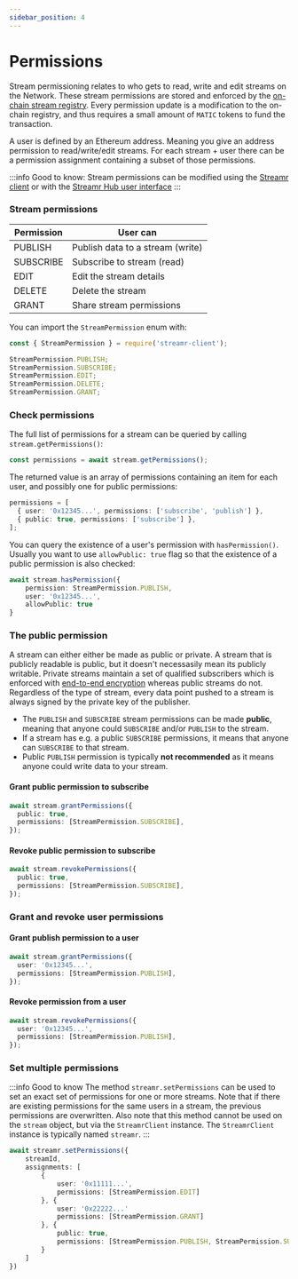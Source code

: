 ```yaml
---
sidebar_position: 4
---
```


# Permissions
Stream permissioning relates to who gets to read, write and edit streams on the Network. These stream permissions are stored and enforced by the [on-chain stream registry](../../help/project-contracts.md). Every permission update is a modification to the on-chain registry, and thus requires a small amount of `MATIC` tokens to fund the transaction.

A user is defined by an Ethereum address. Meaning you give an address permission to read/write/edit streams.
For each stream + user there can be a permission assignment containing a subset of those permissions.

:::info Good to know:
Stream permissions can be modified using the [Streamr client](https://www.npmjs.com/package/streamr-client) or with the [Streamr Hub user interface](https://streamr.network/hub)
:::

### Stream permissions
| Permission  | User can                         |
| ----------- | -------------------------------- |
| PUBLISH     | Publish data to a stream (write) |
| SUBSCRIBE   | Subscribe to stream (read)       |
| EDIT        | Edit the stream details          |
| DELETE      | Delete the stream                |
| GRANT       | Share stream permissions         |

You can import the `StreamPermission` enum with:

```ts
const { StreamPermission } = require('streamr-client');

StreamPermission.PUBLISH;
StreamPermission.SUBSCRIBE;
StreamPermission.EDIT;
StreamPermission.DELETE;
StreamPermission.GRANT;
```

### Check permissions
The full list of permissions for a stream can be queried by calling `stream.getPermissions()`:

```ts
const permissions = await stream.getPermissions();
```

The returned value is an array of permissions containing an item for each user, and possibly one for public permissions:

```ts
permissions = [
  { user: '0x12345...', permissions: ['subscribe', 'publish'] },
  { public: true, permissions: ['subscribe'] },
];
```

You can query the existence of a user's permission with `hasPermission()`. Usually you want to use `allowPublic: true` flag so that the existence of a public permission is also checked:

```ts
await stream.hasPermission({
    permission: StreamPermission.PUBLISH,
    user: '0x12345...',
    allowPublic: true
}
```

### The public permission
A stream can either either be made as public or private. A stream that is publicly readable is public, but it doesn't necessasily mean its publicly writable. Private streams maintain a set of qualified subscribers which is enforced with [end-to-end encryption](../../streamr-network/signing-and-encryption/end-to-end-encryption.md) whereas public streams do not. Regardless of the type of stream, every data point pushed to a stream is always signed by the private key of the publisher.

- The `PUBLISH` and `SUBSCRIBE` stream permissions can be made **public**, meaning that anyone could `SUBSCRIBE` and/or `PUBLISH` to the stream.
- If a stream has e.g. a public `SUBSCRIBE` permissions, it means that anyone can `SUBSCRIBE` to that stream.
- Public `PUBLISH` permission is typically **not recommended** as it means anyone could write data to your stream.

#### Grant public permission to subscribe
```ts
await stream.grantPermissions({
  public: true,
  permissions: [StreamPermission.SUBSCRIBE],
});
```

#### Revoke public permission to subscribe
```ts
await stream.revokePermissions({
  public: true,
  permissions: [StreamPermission.SUBSCRIBE],
});
```

### Grant and revoke user permissions
#### Grant publish permission to a user
```ts
await stream.grantPermissions({
  user: '0x12345...',
  permissions: [StreamPermission.PUBLISH],
});
```

#### Revoke permission from a user
```ts
await stream.revokePermissions({
  user: '0x12345...',
  permissions: [StreamPermission.PUBLISH],
});
```

### Set multiple permissions
:::info Good to know
The method `streamr.setPermissions` can be used to set an exact set of permissions for one or more streams. Note that if there are existing permissions for the same users in a stream, the previous permissions are overwritten. Also note that this method cannot be used on the `stream` object, but via the `StreamrClient` instance. The `StreamrClient` instance is typically named `streamr`.
:::

```ts
await streamr.setPermissions({
    streamId,
    assignments: [
        {
            user: '0x11111...',
            permissions: [StreamPermission.EDIT]
        }, {
            user: '0x22222...'
            permissions: [StreamPermission.GRANT]
        }, {
            public: true,
            permissions: [StreamPermission.PUBLISH, StreamPermission.SUBSCRIBE]
        }
    ]
})
```
